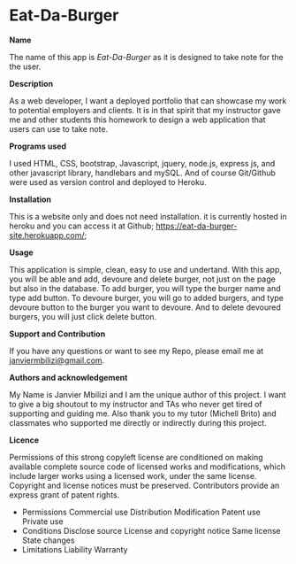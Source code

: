 # Eat-Da-Burger

<strong> Name </strong>

The name of this app is <i>Eat-Da-Burger</i> as it is designed to take note for the the user.

<strong>Description</strong>

As a web developer, I want a deployed portfolio that can showcase my work to potential employers and clients. It is in that spirit that my instructor gave me and other students this homework to design a web application that users can use to take note.

<strong>Programs used</strong>

I used HTML, CSS, bootstrap, Javascript, jquery, node.js, express js, and other javascript library, handlebars and mySQL. And of course Git/Github were used as version control and deployed to Heroku.

<strong>Installation</strong>

This is a website only and does not need installation. it is currently hosted in heroku and you can access it at Github; https://eat-da-burger-site.herokuapp.com/;

<strong>Usage</strong>

This application is simple, clean, easy to use and undertand. With this app, you will be able and add, devoure and delete burger, not just on the page but also in the database. To add burger, you will type the burger name and type add button. To devoure burger, you will go to added burgers, and type devoure button to the burger you want to devoure. And to delete devoured burgers, you will just click delete button.

<strong>Support and Contribution</strong>

If you have any questions or want to see my Repo, please email me at janviermbilizi@gmail.com.

<strong>Authors and acknowledgement</strong>

My Name is Janvier Mbilizi and I am the unique author of this project. I want to give a big shoutout to my instructor and TAs who never get tired of supporting and guiding me. Also thank you to my tutor (Michell Brito) and classmates who supported me directly or indirectly during this project.

<strong>Licence</strong>

Permissions of this strong copyleft license are conditioned on making available complete source code of licensed works and modifications, which include larger works using a licensed work, under the same license. Copyright and license notices must be preserved. Contributors provide an express grant of patent rights.

- Permissions Commercial use Distribution Modification Patent use Private use
- Conditions Disclose source License and copyright notice Same license State changes
- Limitations Liability Warranty
